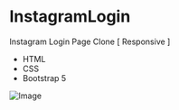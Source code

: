 # InstagramLogin
 Instagram Login Page Clone [ Responsive ]
 

 * HTML 
 * CSS 
 * Bootstrap 5
 
 ![Image](https://media3.giphy.com/media/etgiBAQzQI8sKuDBqs/giphy.gif?cid=790b7611e7c95f6451e67c1a9e6954010a36c0f7aa08ff59&rid=giphy.gif&ct=g)
 
 
